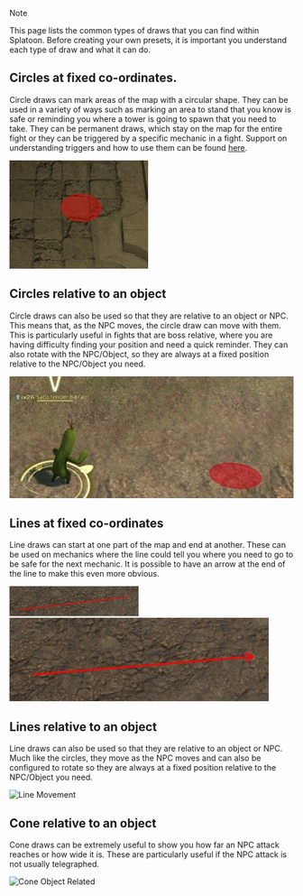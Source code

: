 >[!NOTE]
>This page lists the common types of draws that you can find within Splatoon. Before creating your own presets, it is important you understand each type of draw and what it can do.

## Circles at fixed co-ordinates.

Circle draws can mark areas of the map with a circular shape. They can be used in a variety of ways such as marking an area to stand that you know is safe or reminding you where a tower is going to spawn that you need to take. They can be permanent draws, which stay on the map for the entire fight or they can be triggered by a specific mechanic in a fight. Support on understanding triggers and how to use them can be found [here](/Presets/TRIGGERTYPES.md).

![circlefixed](/docs/images/walkthrough/ccfixed.jpg)

## Circles relative to an object

Circle draws can also be used so that they are relative to an object or NPC. This means that, as the NPC moves, the circle draw can move with them. This is particularly useful in fights that are boss relative, where you are having difficulty finding your position and need a quick reminder. They can also rotate with the NPC/Object, so they are always at a fixed position relative to the NPC/Object you need.

![circlerelative](/docs/images/walkthrough/ccmovement.gif)

## Lines at fixed co-ordinates

Line draws can start at one part of the map and end at another. These can be used on mechanics where the line could tell you where you need to go to be safe for the next mechanic. It is possible to have an arrow at the end of the line to make this even more obvious.

![linefixed](/docs/images/walkthrough/lfixed.jpg)
![linearrow](/docs/images/walkthrough/larrow.jpg)

## Lines relative to an object

Line draws can also be used so that they are relative to an object or NPC. Much like the circles, they move as the NPC moves and can also be configured to rotate so they are always at a fixed position relative to the NPC/Object you need.

![Line Movement](https://github.com/user-attachments/assets/43593dd7-3919-4693-84c1-126c2c092eb3)

## Cone relative to an object

Cone draws can be extremely useful to show you how far an NPC attack reaches or how wide it is. These are particularly useful if the NPC attack is not usually telegraphed.

<img width="500" alt="Cone Object Related" src="https://github.com/user-attachments/assets/c8d07a17-5db2-43b5-87cb-3b08341cb257">
